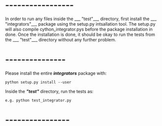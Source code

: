 # -----------------
In order to run any files inside the ___ "test"___ directory, first 
install the ___ "integrators"___ package using the setup.py intsallation 
tool. The setup.py will also compile cython_integrator.pys before 
the package installation in done. Once the installation is done, 
it should be okay to run the tests from the ___ "test"___ directory 
without any further problem.
#  --------------- 

Please install the entire ___integrators___  package with:
	
	python setup.py install --user
	
Inside the ___"test"___ directory, run the tests as:
	
	e.g. python test_integrator.py

# ----------------	
